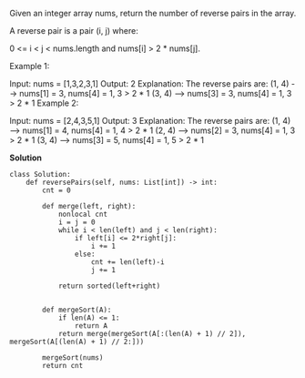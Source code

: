 Given an integer array nums, return the number of reverse pairs in the array.

A reverse pair is a pair (i, j) where:

0 <= i < j < nums.length and
nums[i] > 2 * nums[j].
 

Example 1:

Input: nums = [1,3,2,3,1]
Output: 2
Explanation: The reverse pairs are:
(1, 4) --> nums[1] = 3, nums[4] = 1, 3 > 2 * 1
(3, 4) --> nums[3] = 3, nums[4] = 1, 3 > 2 * 1
Example 2:

Input: nums = [2,4,3,5,1]
Output: 3
Explanation: The reverse pairs are:
(1, 4) --> nums[1] = 4, nums[4] = 1, 4 > 2 * 1
(2, 4) --> nums[2] = 3, nums[4] = 1, 3 > 2 * 1
(3, 4) --> nums[3] = 5, nums[4] = 1, 5 > 2 * 1

**Solution**
```
class Solution:
    def reversePairs(self, nums: List[int]) -> int:
        cnt = 0

        def merge(left, right):
            nonlocal cnt
            i = j = 0
            while i < len(left) and j < len(right):
                if left[i] <= 2*right[j]:
                    i += 1
                else:
                    cnt += len(left)-i
                    j += 1

            return sorted(left+right)


        def mergeSort(A):
            if len(A) <= 1:
                return A
            return merge(mergeSort(A[:(len(A) + 1) // 2]), mergeSort(A[(len(A) + 1) // 2:]))

        mergeSort(nums)
        return cnt
```
